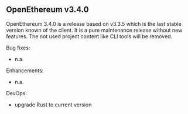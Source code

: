 ## OpenEthereum v3.4.0

OpenEthereum 3.4.0 is a release based on v3.3.5 which is the last stable version known of the client.
It is a pure maintenance release without new features. The not used project content like CLI tools
will be removed.

Bug fixes:
* n.a.

Enhancements:
* n.a.

DevOps:
* upgrade Rust to current version
